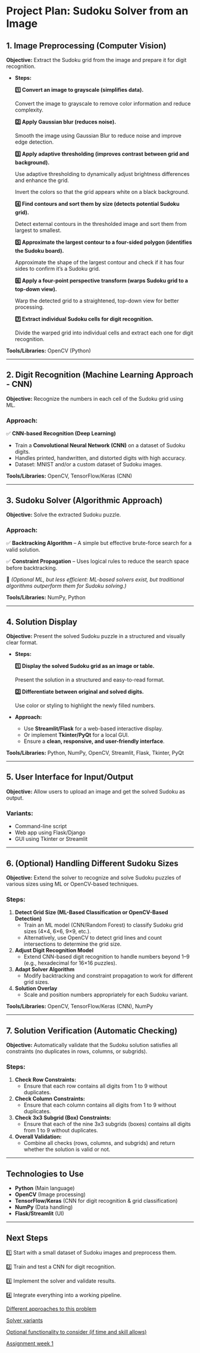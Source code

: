# **Project Plan: Sudoku Solver from an Image**

## **1. Image Preprocessing (Computer Vision)**

**Objective:** Extract the Sudoku grid from the image and prepare it for digit recognition.

- **Steps:**
    
    **1️⃣ Convert an image to grayscale (simplifies data).**
    
    Convert the image to grayscale to remove color information and reduce complexity.
    
    **2️⃣ Apply Gaussian blur (reduces noise).**
    
    Smooth the image using Gaussian Blur to reduce noise and improve edge detection.
    
    **3️⃣ Apply adaptive thresholding (improves contrast between grid and background).**
    
    Use adaptive thresholding to dynamically adjust brightness differences and enhance the grid.
    
    Invert the colors so that the grid appears white on a black background.
    
    **4️⃣ Find contours and sort them by size (detects potential Sudoku grid).**
    
    Detect external contours in the thresholded image and sort them from largest to smallest.
    
    **5️⃣ Approximate the largest contour to a four-sided polygon (identifies the Sudoku board).**
    
    Approximate the shape of the largest contour and check if it has four sides to confirm it’s a Sudoku grid.
    
    **6️⃣ Apply a four-point perspective transform (warps Sudoku grid to a top-down view).**
    
    Warp the detected grid to a straightened, top-down view for better processing.
    
    **7️⃣ Extract individual Sudoku cells for digit recognition.**
    
    Divide the warped grid into individual cells and extract each one for digit recognition.
    

**Tools/Libraries:** OpenCV (Python)

---

## **2. Digit Recognition (Machine Learning Approach - CNN)**

**Objective:** Recognize the numbers in each cell of the Sudoku grid using ML.

### **Approach:**

✅ **CNN-based Recognition (Deep Learning)**

- Train a **Convolutional Neural Network (CNN)** on a dataset of Sudoku digits.
- Handles printed, handwritten, and distorted digits with high accuracy.
- Dataset: MNIST and/or a custom dataset of Sudoku images.

**Tools/Libraries:** OpenCV, TensorFlow/Keras (CNN)

---

## **3. Sudoku Solver (Algorithmic Approach)**

**Objective:** Solve the extracted Sudoku puzzle.

### **Approach:**

✅ **Backtracking Algorithm** – A simple but effective brute-force search for a valid solution.

✅ **Constraint Propagation** – Uses logical rules to reduce the search space before backtracking.

🔹 *(Optional ML, but less efficient: ML-based solvers exist, but traditional algorithms outperform them for Sudoku solving.)*

**Tools/Libraries:** NumPy, Python

---

## **4. Solution Display**

**Objective:** Present the solved Sudoku puzzle in a structured and visually clear format.

- **Steps:**
    
    **1️⃣ Display the solved Sudoku grid as an image or table.**
    
    Present the solution in a structured and easy-to-read format.
    
    **2️⃣ Differentiate between original and solved digits.**
    
    Use color or styling to highlight the newly filled numbers.
    
- **Approach:**
    - Use **Streamlit/Flask** for a web-based interactive display.
    - Or implement **Tkinter/PyQt** for a local GUI.
    - Ensure a **clean, responsive, and user-friendly interface**.

**Tools/Libraries:** Python, NumPy, OpenCV, Streamlit, Flask, Tkinter, PyQt

---

## **5. User Interface for Input/Output**

**Objective:** Allow users to upload an image and get the solved Sudoku as output.

### **Variants:**

- Command-line script
- Web app using Flask/Django
- GUI using Tkinter or Streamlit

---

## **6. (Optional) Handling Different Sudoku Sizes**

**Objective:** Extend the solver to recognize and solve Sudoku puzzles of various sizes using ML or OpenCV-based techniques.

### **Steps:**

1. **Detect Grid Size (ML-Based Classification or OpenCV-Based Detection)**
    - Train an ML model (CNN/Random Forest) to classify Sudoku grid sizes (4×4, 6×6, 9×9, etc.).
    - Alternatively, use OpenCV to detect grid lines and count intersections to determine the grid size.
2. **Adjust Digit Recognition Model**
    - Extend CNN-based digit recognition to handle numbers beyond 1–9 (e.g., hexadecimal for 16×16 puzzles).
3. **Adapt Solver Algorithm**
    - Modify backtracking and constraint propagation to work for different grid sizes.
4. **Solution Overlay**
    - Scale and position numbers appropriately for each Sudoku variant.

**Tools/Libraries:** OpenCV, TensorFlow/Keras (CNN), NumPy

---

## **7. Solution Verification (Automatic Checking)**

**Objective:** Automatically validate that the Sudoku solution satisfies all constraints (no duplicates in rows, columns, or subgrids).

### **Steps:**

1. **Check Row Constraints:**
    - Ensure that each row contains all digits from 1 to 9 without duplicates.
2. **Check Column Constraints:**
    - Ensure that each column contains all digits from 1 to 9 without duplicates.
3. **Check 3x3 Subgrid (Box) Constraints:**
    - Ensure that each of the nine 3x3 subgrids (boxes) contains all digits from 1 to 9 without duplicates.
4. **Overall Validation:**
    - Combine all checks (rows, columns, and subgrids) and return whether the solution is valid or not.

---

## **Technologies to Use**

- **Python** (Main language)
- **OpenCV** (Image processing)
- **TensorFlow/Keras** (CNN for digit recognition & grid classification)
- **NumPy** (Data handling)
- **Flask/Streamlit** (UI)

---

## **Next Steps**

1️⃣ Start with a small dataset of Sudoku images and preprocess them.

2️⃣ Train and test a CNN for digit recognition.

3️⃣ Implement the solver and validate results.

4️⃣ Integrate everything into a working pipeline.

[Different approaches to this problem](https://www.notion.so/Different-approaches-to-this-problem-1b4b9fbe714180dfa62aeb9e422fe45c?pvs=21)

[Solver variants](https://www.notion.so/Solver-variants-1b4b9fbe714180d4af9aedcd5efd0b8d?pvs=21)

[Optional functionality to consider (if time and skill allows)](https://www.notion.so/Optional-functionality-to-consider-if-time-and-skill-allows-1b4b9fbe71418025ab70f55c565a1369?pvs=21)

[Assignment week 1](https://www.notion.so/Assignment-week-1-1b4b9fbe7141803fac6dcdec31abba48?pvs=21)